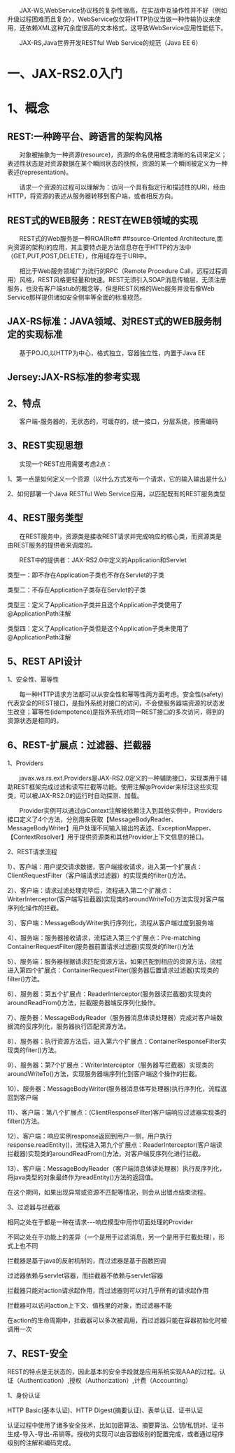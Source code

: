 	
&#160; &#160; &#160; &#160;JAX-WS,WebService协议栈的复杂性很高，在实战中互操作性并不好（例如升级过程困难而且复杂），WebService仅仅将HTTP协议当做一种传输协议来使用，还依赖XML这种冗余度很高的文本格式，这导致WebService应用性能低下。

&#160; &#160; &#160; &#160;JAX-RS,Java世界开发RESTful Web Service的规范（Java EE 6）
	
# **一、JAX-RS2.0入门** #

# **1、概念** #

## **REST:一种跨平台、跨语言的架构风格** ##

&#160; &#160; &#160; &#160;对象被抽象为一种资源(resource)，资源的命名使用概念清晰的名词来定义；表述性状态是对资源数据在某个瞬间状态的快照，资源的某一个瞬间被定义为一种表述(representation)。

&#160; &#160; &#160; &#160;请求一个资源的过程可以理解为：访问一个具有指定行和描述性的URI，经由HTTP，将资源的表述从服务器转移到客户端，或者相反方向。

## REST式的WEB服务：REST在WEB领域的实现 ##

&#160; &#160; &#160; &#160;REST式的Web服务是一种ROA(Re##  ##source-Oriented Architecture,面向资源的架构)的应用，其主要特点是方法信息存在于HTTP的方法中（GET,PUT,POST,DELETE），作用域存在于URI中。


&#160; &#160; &#160; &#160;相比于Web服务领域广为流行的RPC（Remote Procedure Call，远程过程调用）风格，REST风格更轻量和快速。REST无须引入SOAP消息传输层，无须注册服务，也没有客户端stub的概念等，但是REST风格的Web服务并没有像Web Service那样提供诸如安全侧率等全面的标准规范。

## JAX-RS标准：JAVA领域、对REST式的WEB服务制定的实现标准 ##


&#160; &#160; &#160; &#160;基于POJO,以HTTP为中心，格式独立，容器独立性，内置于Java EE     
## Jersey:JAX-RS标准的参考实现 ##

## **2、特点** ##

&#160; &#160; &#160; &#160;客户端-服务器的，无状态的，可缓存的，统一接口，分层系统，按需编码

## 3、REST实现思想 ##
&#160; &#160; &#160; &#160;实现一个REST应用需要考虑2点：

1、第一点是如何定义一个资源（以什么方式发布一个请求，它的输入输出是什么）

2、如何部署一个Java RESTful Web Service应用，以匹配既有的REST服务类型

## 4、REST服务类型 ##
&#160; &#160; &#160; &#160;在REST服务中，资源类是接收REST请求并完成响应的核心类，而资源类是由REST服务的提供者来调度的。

&#160; &#160; &#160; &#160;REST中的提供者：JAX-RS2.0中定义的Application和Servlet

类型一：即不存在Application子类也不存在Servlet的子类

类型二：不存在Application子类存在Servlet的子类

类型三：定义了Application子类并且这个Application子类使用了@ApplicationPath注解

类型四：定义了Application子类但是这个Application子类未使用了@ApplicationPath注解

## 5、REST API设计 ##

1、安全性、幂等性

&#160; &#160; &#160; &#160;每一种HTTP请求方法都可以从安全性和幂等性两方面考虑。安全性(safety)代表安全的REST接口，是指外系统对接口的访问，不会使服务器端资源的状态发生改变；幂等性(idempotence)是指外系统对同一REST接口的多次访问，得到的资源状态是相同的。

## 6、REST-扩展点：过滤器、拦截器 ##

1、Providers

&#160; &#160; &#160; &#160;javax.ws.rs.ext.Providers是JAX-RS2.0定义的一种辅助接口，实现类用于辅助REST框架完成过滤和读写拦截等功能。使用注解@Provider来标注这些实现类，可以被JAX-RS2.0的运行时自动探测、加载。

&#160; &#160; &#160; &#160;Provider实例可以通过@Context注解被依赖注入到其他实例中，Providers接口定义了4个方法，分别用来获取【MessageBodyReader、MessageBodyWriter】用户处理不同输入输出的表述、ExceptionMapper、【ContextResolver】用于提供资源类和其他Provider上下文信息的接口。

2、REST请求流程

1）、客户端：用户提交请求数据，客户端接收请求，进入第一个扩展点：ClientRequestFilter（客户端请求过滤器）的实现类的filter()方法。

2）、客户端：请求过滤处理完毕后，流程进入第二个扩展点：WriterInterceptor(客户端写拦截器)实现类的aroundWriteTo()方法实现对客户端序列化操作的拦截。

3）、客户端：MessageBodyWriter执行序列化，流程从客户端过度到服务端

4）、服务端：服务器接收请求，流程进入第三个扩展点：Pre-matching ContainerRequestFilter(服务器前置请求过滤器)实现类的filter()方法

5）、服务端：服务器根据请求匹配资源方法，如果匹配到相应的资源方法，流程进入第四个扩展点：ContainerRequestFilter(服务器后置请求过滤器)实现类的filter()方法。

6）、服务器：第五个扩展点：ReaderInterceptor(服务器读拦截器)实现类的aroundReadFrom()方法，拦截服务器端反序列化操作。

7）、服务器：MessageBodyReader（服务器消息体读处理器）完成对客户端数据流的反序列化，服务器执行匹配资源方法。

8）、服务器：执行资源方法后，进入第六个扩展点：ContainerResponseFilter实现类的fiter()方法。

9）、服务器：第7个扩展点：WriterInterceptor（服务器写拦截器）实现类的aroundWriteTo()方法，实现服务器端序列化到客户端这个操作的拦截。

10）、服务器：MessageBodyWriter(服务器消息体写处理器)执行序列化，流程返回到客户端

11）、客户端：第八个扩展点：(ClientResponseFilter)客户端响应过滤器实现类的filter()方法。

12）、客户端：响应实例response返回到用户一侧，用户执行response.readEntity()，流程进入第九个扩展点：ReaderInterceptor(客户端读拦截器)实现类的aroundReadFrom()方法，对客户端反序列化进行拦截。

13）、客户端：MessageBodyReader（客户端消息体读处理器）执行反序列化，将java类型的对象最终作为readEntity()方法的返回值。

在这个期间，如果出现异常或资源不匹配等情况，则会从出错点结束流程。

3、过滤器与拦截器

相同之处在于都是一种在请求---响应模型中用作切面处理的Provider

不同之处在于功能上的差异（一个是用于过滤消息，另一个是用于拦截处理），形式上也不同

拦截器是基于java的反射机制的，而过滤器是基于函数回调 

过滤器依赖与servlet容器，而拦截器不依赖与servlet容器 

拦截器只能对action请求起作用，而过滤器则可以对几乎所有的请求起作用 

拦截器可以访问action上下文、值栈里的对象，而过滤器不能 

在action的生命周期中，拦截器可以多次被调用，而过滤器只能在容器初始化时被调用一次 

## 7、REST-安全 ##

REST的特点是无状态的，因此基本的安全手段就是应用系统实现AAA的过程。认证（Authentication）,授权（Authorization）,计费（Accounting）

1、身份认证

HTTP Basic(基本认证)、HTTP Digest(摘要认证)、表单认证、证书认证

认证过程中使用了诸多安全技术，比如加密算法、摘要算法、公钥/私钥对、证书生成-导入-导出-吊销等。授权的实现可以由容器级别的配置完成，或者通过程序级别的注解和编码完成。

